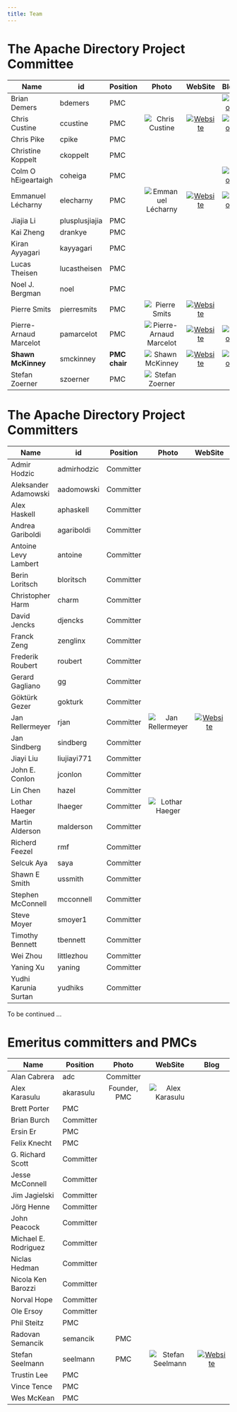 ```yaml
---
title: Team
---
```


# The Apache Directory Project Committee

| Name | id | Position | Photo | WebSite | Blog |
|---|---|---|:-:|:-:|:-:|
| Brian Demers | bdemers | PMC |||[![Blog](images/team/blog.png)](https://blog.bdemers.io/)|
| Chris Custine | ccustine | PMC | ![Chris Custine](images/team/ccustine.png) | [![Website](images/team/website.png)](https://www.organicelement.com) | [![Blog](images/team/blog.png)](http://blog.organicelement.com) |
| Chris Pike | cpike | PMC ||||
| Christine Koppelt | ckoppelt | PMC ||||
| Colm O hEigeartaigh | coheiga | PMC ||| [![Blog](images/team/blog.png)](https://coheigea.blogspot.com/) |
| Emmanuel L&eacute;charny | elecharny | PMC | ![Emmanuel L&eacute;charny](images/team/elecharny.jpg) | [![Website](images/team/website.png)](http://www.iktek.com) | [![Blog](images/team/blog.png)](https://hrabal.blogspot.com) |
| Jiajia Li | plusplusjiajia | PMC |||| 
| Kai Zheng | drankye | PMC |||| 
| Kiran Ayyagari | kayyagari | PMC ||||
| Lucas Theisen | lucastheisen | PMC ||||
| Noel J. Bergman | noel | PMC ||||
| Pierre Smits | pierresmits | PMC | ![Pierre Smits](images/team/pierresmits.png) | [![Website](images/team/website.png)](http://www.orrtiz.com) ||
| Pierre-Arnaud Marcelot | pamarcelot | PMC | ![Pierre-Arnaud Marcelot](images/team/pamarcelot.jpg) | [![Website](images/team/website.png)](http://www.pajbam.com)|[![Blog](images/team/blog.png)](http://www.pajbam.com) |
| **Shawn McKinney** | smckinney | **PMC chair** | ![Shawn McKinney](images/team/smckinney.jpg) | [![Website](images/team/website.png)](https://symas.com/)|[![Blog](images/team/blog.png)](https://iamfortress.net/) |
| Stefan Zoerner | szoerner | PMC | ![Stefan Zoerner](images/team/szoerner.jpg) |||

# The Apache Directory Project Committers

| Name | id | Position | Photo | WebSite | Blog |
|---|---|---|:-:|:-:|:-:|
| Admir Hodzic | admirhodzic | Committer ||||
| Aleksander Adamowski | aadomowski | Committer ||||
| Alex Haskell | aphaskell | Committer ||||
| Andrea Gariboldi | agariboldi | Committer ||||
| Antoine Levy Lambert| antoine | Committer ||||
| Berin Loritsch | bloritsch | Committer ||||
| Christopher Harm | charm | Committer ||||
| David Jencks | djencks | Committer ||||
| Franck Zeng | zenglinx | Committer ||||
| Frederik Roubert | roubert | Committer ||||
| Gerard Gagliano | gg | Committer ||||
| G&ouml;kt&uuml;rk Gezer | gokturk | Committer ||||
| Jan Rellermeyer | rjan | Committer | ![Jan Rellermeyer](images/team/jan.jpg) | [![Website](images/team/website.png)](http://people.inf.ethz.ch/rjan) ||
| Jan Sindberg | sindberg | Committer ||||
| Jiayi Liu | liujiayi771 | Committer ||||
| John E. Conlon | jconlon | Committer ||||
| Lin Chen | hazel | Committer |||| 
| Lothar Haeger | lhaeger | Committer | ![Lothar Haeger](images/team/lhaeger.jpeg) |||
| Martin Alderson | malderson | Committer |||| 
| Richerd Feezel| rmf | Committer ||||
| Selcuk Aya | saya | Committer ||||
| Shawn E Smith | ussmith | Committer ||||
| Stephen McConnell | mcconnell | Committer |||| 
| Steve Moyer | smoyer1 | Committer ||||
| Timothy Bennett | tbennett | Committer |||| 
| Wei Zhou | littlezhou |  Committer ||||
| Yaning Xu | yaning |  Committer ||||
| Yudhi Karunia Surtan | yudhiks |  Committer ||||

To be continued ...

# Emeritus committers and PMCs

| Name | Position | Photo | WebSite | Blog |
|---|---|:-:|:-:|:-:|
| Alan Cabrera | adc | Committer ||||
| Alex Karasulu | akarasulu | Founder, PMC | ![Alex Karasulu](images/team/akarasulu.jpg) |||
| Brett Porter | PMC ||||
| Brian Burch | Committer ||||
| Ersin Er | PMC ||||
| Felix Knecht  | PMC ||||
| G. Richard Scott | Committer ||||
| Jesse McConnell |Committer||||
| Jim Jagielski | Committer ||||
| J&ouml;rg Henne | Committer ||||
| John Peacock | Committer ||||
| Michael E. Rodriguez | Committer ||||
| Niclas Hedman | Committer ||||
| Nicola Ken Barozzi | Committer ||||
| Norval Hope | Committer ||||
| Ole Ersoy | Committer ||||
| Phil Steitz | PMC ||||
| Radovan Semancik| semancik | PMC ||||
| Stefan Seelmann | seelmann | PMC | ![Stefan Seelmann](images/team/seelmann.jpg) | [![Website](images/team/website.png)](https://www.stefan-seelmann.de) | [![Blog](images/team/blog.png)](https://www.stefan-seelmann.de) |
| Trustin Lee | PMC ||||
| Vince Tence | PMC ||||
| Wes McKean | PMC ||||


